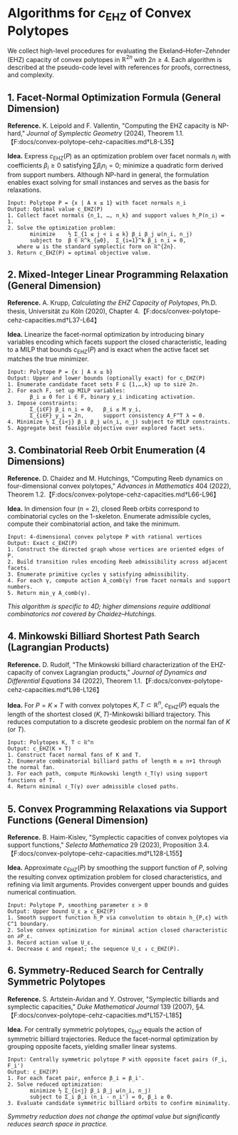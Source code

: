 # Algorithms for $c_{\mathrm{EHZ}}$ of Convex Polytopes

We collect high-level procedures for evaluating the Ekeland–Hofer–Zehnder (EHZ) capacity of convex polytopes in $\mathbb{R}^{2n}$ with $2n\ge 4$. Each algorithm is described at the pseudo-code level with references for proofs, correctness, and complexity.

## 1. Facet-Normal Optimization Formula (General Dimension)

**Reference.** K. Leipold and F. Vallentin, "Computing the EHZ capacity is NP-hard," *Journal of Symplectic Geometry* (2024), Theorem 1.1.【F:docs/convex-polytope-cehz-capacities.md†L8-L35】

**Idea.** Express $c_{\mathrm{EHZ}}(P)$ as an optimization problem over facet normals $n_i$ with coefficients $\beta_i \ge 0$ satisfying $\sum \beta_i n_i = 0$; minimize a quadratic form derived from support numbers. Although NP-hard in general, the formulation enables exact solving for small instances and serves as the basis for relaxations.

```text
Input: Polytope P = {x | A x ≤ 1} with facet normals n_i
Output: Optimal value c_EHZ(P)
1. Collect facet normals {n_1, …, n_k} and support values h_P(n_i) = 1.
2. Solve the optimization problem:
       minimize    ½ Σ_{1 ≤ j < i ≤ k} β_i β_j ω(n_i, n_j)
       subject to  β ∈ ℝ^k_{≥0},  Σ_{i=1}^k β_i n_i = 0,
   where ω is the standard symplectic form on ℝ^{2n}.
3. Return c_EHZ(P) = optimal objective value.
```

## 2. Mixed-Integer Linear Programming Relaxation (General Dimension)

**Reference.** A. Krupp, *Calculating the EHZ Capacity of Polytopes*, Ph.D. thesis, Universität zu Köln (2020), Chapter 4.【F:docs/convex-polytope-cehz-capacities.md†L37-L64】

**Idea.** Linearize the facet-normal optimization by introducing binary variables encoding which facets support the closed characteristic, leading to a MILP that bounds $c_{\mathrm{EHZ}}(P)$ and is exact when the active facet set matches the true minimizer.

```text
Input: Polytope P = {x | A x ≤ b}
Output: Upper and lower bounds (optionally exact) for c_EHZ(P)
1. Enumerate candidate facet sets F ⊆ {1,…,k} up to size 2n.
2. For each F, set up MILP variables:
       β_i ≥ 0 for i ∈ F, binary y_i indicating activation.
3. Impose constraints:
       Σ_{i∈F} β_i n_i = 0,   β_i ≤ M y_i,
       Σ_{i∈F} y_i = 2n,      support consistency A_F^T λ = 0.
4. Minimize ½ Σ_{i<j} β_i β_j ω(n_i, n_j) subject to MILP constraints.
5. Aggregate best feasible objective over explored facet sets.
```

## 3. Combinatorial Reeb Orbit Enumeration (4 Dimensions)

**Reference.** D. Chaidez and M. Hutchings, "Computing Reeb dynamics on four-dimensional convex polytopes," *Advances in Mathematics* 404 (2022), Theorem 1.2.【F:docs/convex-polytope-cehz-capacities.md†L66-L96】

**Idea.** In dimension four ($n=2$), closed Reeb orbits correspond to combinatorial cycles on the $1$-skeleton. Enumerate admissible cycles, compute their combinatorial action, and take the minimum.

```text
Input: 4-dimensional convex polytope P with rational vertices
Output: Exact c_EHZ(P)
1. Construct the directed graph whose vertices are oriented edges of P.
2. Build transition rules encoding Reeb admissibility across adjacent facets.
3. Enumerate primitive cycles γ satisfying admissibility.
4. For each γ, compute action A_comb(γ) from facet normals and support numbers.
5. Return min_γ A_comb(γ).
```

*This algorithm is specific to 4D; higher dimensions require additional combinatorics not covered by Chaidez–Hutchings.*

## 4. Minkowski Billiard Shortest Path Search (Lagrangian Products)

**Reference.** D. Rudolf, "The Minkowski billiard characterization of the EHZ-capacity of convex Lagrangian products," *Journal of Dynamics and Differential Equations* 34 (2022), Theorem 1.1.【F:docs/convex-polytope-cehz-capacities.md†L98-L126】

**Idea.** For $P = K \times T$ with convex polytopes $K, T \subset \mathbb{R}^n$, $c_{\mathrm{EHZ}}(P)$ equals the length of the shortest closed $(K,T)$-Minkowski billiard trajectory. This reduces computation to a discrete geodesic problem on the normal fan of $K$ (or $T$).

```text
Input: Polytopes K, T ⊂ ℝ^n
Output: c_EHZ(K × T)
1. Construct facet normal fans of K and T.
2. Enumerate combinatorial billiard paths of length m ≤ n+1 through the normal fan.
3. For each path, compute Minkowski length ℓ_T(γ) using support functions of T.
4. Return minimal ℓ_T(γ) over admissible closed paths.
```

## 5. Convex Programming Relaxations via Support Functions (General Dimension)

**Reference.** B. Haim-Kislev, "Symplectic capacities of convex polytopes via support functions," *Selecta Mathematica* 29 (2023), Proposition 3.4.【F:docs/convex-polytope-cehz-capacities.md†L128-L155】

**Idea.** Approximate $c_{\mathrm{EHZ}}(P)$ by smoothing the support function of $P$, solving the resulting convex optimization problem for closed characteristics, and refining via limit arguments. Provides convergent upper bounds and guides numerical continuation.

```text
Input: Polytope P, smoothing parameter ε > 0
Output: Upper bound U_ε ≥ c_EHZ(P)
1. Smooth support function h_P via convolution to obtain h_{P,ε} with C^1 boundary.
2. Solve convex optimization for minimal action closed characteristic on ∂P_ε.
3. Record action value U_ε.
4. Decrease ε and repeat; the sequence U_ε ↓ c_EHZ(P).
```

## 6. Symmetry-Reduced Search for Centrally Symmetric Polytopes

**Reference.** S. Artstein-Avidan and Y. Ostrover, "Symplectic billiards and symplectic capacities," *Duke Mathematical Journal* 139 (2007), §4.【F:docs/convex-polytope-cehz-capacities.md†L157-L185】

**Idea.** For centrally symmetric polytopes, $c_{\mathrm{EHZ}}$ equals the action of symmetric billiard trajectories. Reduce the facet-normal optimization by grouping opposite facets, yielding smaller linear systems.

```text
Input: Centrally symmetric polytope P with opposite facet pairs (F_i, F_i')
Output: c_EHZ(P)
1. For each facet pair, enforce β_i = β_i'.
2. Solve reduced optimization:
       minimize ½ Σ_{i<j} β_i β_j ω(n_i, n_j)
       subject to Σ_i β_i (n_i - n_i') = 0, β_i ≥ 0.
3. Evaluate candidate symmetric billiard orbits to confirm minimality.
```

*Symmetry reduction does not change the optimal value but significantly reduces search space in practice.*
